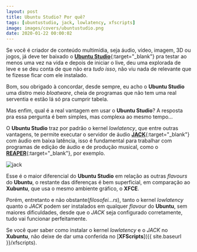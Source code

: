 ```yaml
---
layout: post
title: Ubuntu Studio? Por quê?
tags: [ubuntustudio, jack, lowlatency, xfscripts]
image: images/covers/ubuntustudio.png
date: 2020-01-22 00:00:02
---
```


Se você é criador de conteúdo multimídia, seja áudio, vídeo, imagem, 3D ou jogos, já deve ter baixado o [**Ubuntu Studio**](http://ubuntustudio.org/){:target="_blank"} pra testar ao menos uma vez na vida e depois de iniciar o live, deu uma explorada de leve e se deu conta de que não era _tudo isso_, não viu nada de relevante que te fizesse ficar com ele instalado.

Bom, sou obrigado à concordar, desde sempre, eu acho o **Ubuntu Studio** uma distro meio _bloatware_, cheia de programas que não tem uma real serventia e estão lá só pra cumprir tabela.  

Mas enfim, qual é a real vantagem em usar o **Ubuntu Studio**? A resposta pra essa pergunta é bem simples, mas complexa ao mesmo tempo...

O **Ubuntu Studio** traz por padrão o kernel _lowlatency_, que entre outras vantagens, te permite executar o servidor de áudio [**JACK**](https://jackaudio.org/){:target="_blank"} com áudio em baixa latência, isso é fundamental para trabalhar com programas de edição de áudio e de produção musical, como o [**REAPER**](https://reaper.fm/){:target="_blank"}, por exemplo.  

![jack](https://xfscripts.rauldipeas.tk/images/jack.png)  

Esse é o maior diferencial do **Ubuntu Studio** em relação as outras _flavours_ do **Ubuntu**, o restante das diferenças é bem superficial, em comparação ao **Xubuntu**, que usa o mesmo ambiente gráfico, o **XFCE**.  

Porém, entretanto e não obstante(_filosofei...rs_), tanto o kernel _lowlatency_ quanto o _JACK_ podem ser instalados em qualquer _flavour_ do **Ubuntu**, sem maiores dificuldades, desde que o _JACK_ seja configurado corretamente, tudo vai funcionar perfeitamente.  

Se você quer saber como instalar o kernel _lowlatency_ e o _JACK_ no **Xubuntu**, não deixe de dar uma conferida no [**XFScripts**]({{ site.baseurl }}/xfscripts).